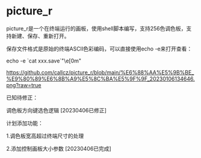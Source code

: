 # picture_r
picture_r是一个在终端运行的画板，使用shell脚本编写，支持256色调色板，支持新建、保存、重新打开。

保存文件格式是原始的终端ASCII色彩编码，可以直接使用echo -e来打开查看：

echo -e \`cat xxx.save\`"\e[0m"

https://github.com/callcz/picture_r/blob/main/%E6%88%AA%E5%9B%BE_%E9%80%89%E6%8B%A9%E5%8C%BA%E5%9F%9F_20230106134646.png?raw=true

已知待修正：

调色板方向键选色逻辑 [20230406已修正]

计划添加功能：

1.调色板宽高超过终端尺寸的处理

2.添加控制画板大小参数 [20230406已完成]
